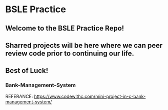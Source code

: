 # BSLE Practice #
## Welcome to the BSLE Practice Repo! ##
## Sharred projects will be here where we can peer review code prior to continuing our life. ##

## Best of Luck! ##

### Bank-Management-System ###
REFERANCE: https://www.codewithc.com/mini-project-in-c-bank-management-system/

